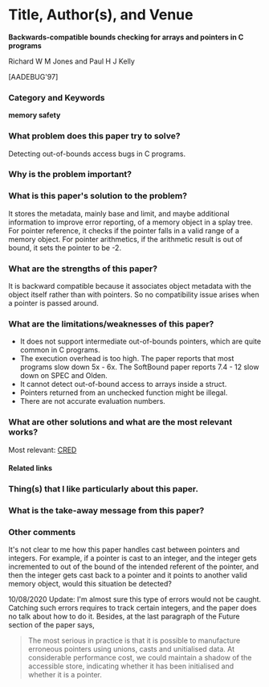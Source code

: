 # Title, Author(s), and Venue
**Backwards-compatible bounds checking for arrays and pointers in C programs**

Richard W M Jones and Paul H J Kelly

[AADEBUG'97]

### Category and Keywords
**memory safety**

### What problem does this paper try to solve?
Detecting out-of-bounds access bugs in C programs.

### Why is the problem important?

### What is this paper's solution to the problem?
It stores the metadata, mainly base and limit, and maybe additional information
to improve error reporting, of a memory object in a splay tree. For
pointer reference, it checks if the pointer falls in a valid range of
a memory object.  For pointer arithmetics, if the arithmetic result
is out of bound, it sets the pointer to be -2.

### What are the strengths of this paper?
It is backward compatible because it associates object metadata with the
object itself rather than with pointers. So no compatibility issue arises
when a pointer is passed around.

### What are the limitations/weaknesses of this paper?
- It does not support intermediate out-of-bounds pointers, which are quite
  common in C programs.
- The execution overhead is too high. The paper reports that most programs
  slow down 5x - 6x. The SoftBound paper reports 7.4 - 12 slow down on
  SPEC and Olden.
- It cannot detect out-of-bound access to arrays inside a struct.
- Pointers returned from an unchecked function might be illegal.
- There are not accurate evaluation numbers.

### What are other solutions and what are the most relevant works?
Most relevant:
[CRED](https://www.ndss-symposium.org/wp-content/uploads/2017/09/A-Practical-Dynamic-Buffer-Overflow-Detector-Olatunji-Ruwase.pdf)

#### Related links

### Thing(s) that I like particularly about this paper.

### What is the take-away message from this paper?

### Other comments
It's not clear to me how this paper handles cast between pointers and
integers. For example, if a pointer is cast to an integer, and the
integer gets incremented to out of the bound of the intended referent
of the pointer, and then the integer gets cast back to a pointer and it
points to another valid memory object, would this situation be detected?

10/08/2020 Update: I'm almost sure this type of errors would not be caught.
Catching such errors requires to track certain integers, and the paper
does no talk about how to do it. Besides, at the last paragraph of the
Future section of the paper says,

> The most serious in practice is that it is possible to manufacture
> erroneous pointers using unions, casts and unitialised data.
> At considerable performance cost, we could maintain a shadow of the
> accessible store, indicating whether it has been initialised and whether
> it is a pointer.

